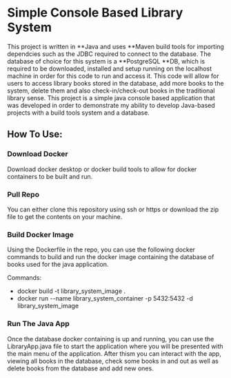 # Simple Console Based Library System

This project is written in **Java and uses **Maven build tools for importing dependcies such as the JDBC required to connect to the database. The database of choice for this system is a **PostgreSQL **DB, which is required to be downloaded, installed and setup running on the localhost machine in order for this code to run and access it. This code will allow for users to access library books stored in the database, add more books to the system, delete them and also check-in/check-out books in the traditional library sense. This project is a simple java console based application that was developed in order to demonstrate my ability to develop Java-based projects with a build tools system and a database.

## How To Use:
### Download Docker
Download docker desktop or docker build tools to allow for docker containers to be built and run.
### Pull Repo
You can either clone this repository using ssh or https or download the zip file to get the contents on your machine.
### Build Docker Image
Using the Dockerfile in the repo, you can use the following docker commands to build and run the docker image containing the database of books used for the java application. 

Commands:

+ docker build -t library_system_image .
+ docker run --name library_system_container -p 5432:5432 -d library_system_image

### Run The Java App
Once the database docker containing is up and running, you can use the LibraryApp.java file to start the application where you will be presented with the main menu of the application. After thism you can interact with the app, viewing all books in the database, check some books in and out as well as delete books from the database and add new ones.
